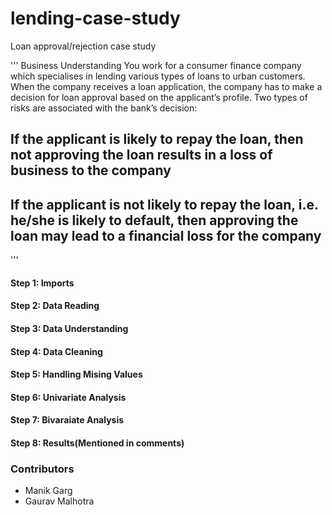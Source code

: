 # lending-case-study
Loan approval/rejection case study

'''
Business Understanding
You work for a consumer finance company which specialises in lending various types of loans to urban customers. When the company receives a loan application, the company has to make a decision for loan approval based on the applicant’s profile. Two types of risks are associated with the bank’s decision:

## If the applicant is likely to repay the loan, then not approving the loan results in a loss of business to the company

## If the applicant is not likely to repay the loan, i.e. he/she is likely to default, then approving the loan may lead to a financial loss for the company
'''

#### Step 1: Imports
#### Step 2: Data Reading
#### Step 3: Data Understanding
#### Step 4: Data Cleaning
#### Step 5: Handling Mising Values
#### Step 6: Univariate Analysis
#### Step 7: Bivaraiate Analysis
#### Step 8: Results(Mentioned in comments) 


### Contributors
- Manik Garg
- Gaurav Malhotra

